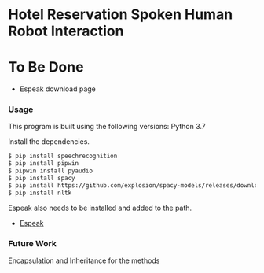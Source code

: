 # Hotel Reservation Spoken Human Robot Interaction


# To Be Done

  - Espeak download page 

### Usage

This program is built using the following versions:
Python 3.7

Install the dependencies.

```sh
$ pip install speechrecognition
$ pip install pipwin
$ pipwin install pyaudio
$ pip install spacy
$ pip install https://github.com/explosion/spacy-models/releases/download/en_core_web_sm-2.2.0/en_core_web_sm-2.2.0.tar.gz
$ pip install nltk
```
Espeak also needs to be installed and added to the path.

- [Espeak][df1]


[df1]: <http://espeak.sourceforge.net/>


### Future Work

Encapsulation and Inheritance for the methods
